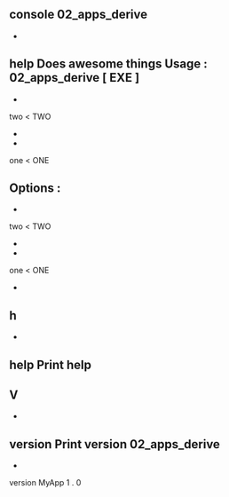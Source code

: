 console
02_apps_derive
-
-
help
Does
awesome
things
Usage
:
02_apps_derive
[
EXE
]
-
-
two
<
TWO
>
-
-
one
<
ONE
>
Options
:
-
-
two
<
TWO
>
-
-
one
<
ONE
>
-
h
-
-
help
Print
help
-
V
-
-
version
Print
version
02_apps_derive
-
-
version
MyApp
1
.
0
